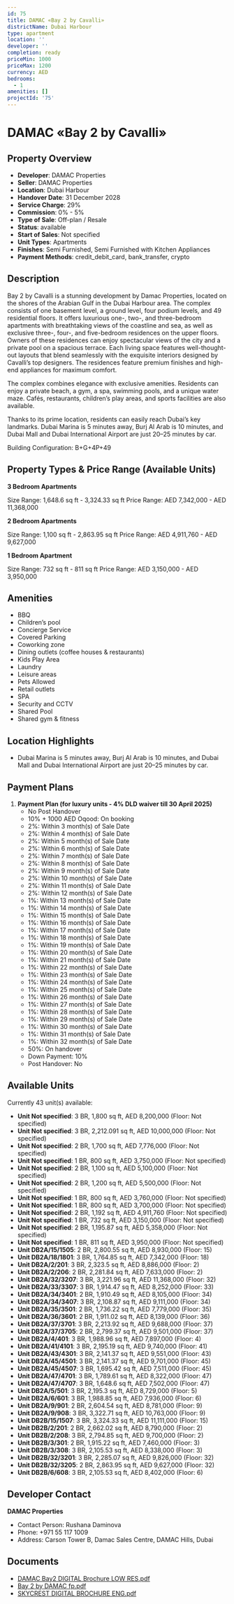 ```yaml
---
id: 75
title: DAMAC «Bay 2 by Cavalli»
districtName: Dubai Harbour
type: apartment
location: ''
developer: ''
completion: ready
priceMin: 1000
priceMax: 1200
currency: AED
bedrooms:
  - 1
amenities: []
projectId: '75'
---
```


# DAMAC «Bay 2 by Cavalli»

## Property Overview
- **Developer**: DAMAC Properties
- **Seller**: DAMAC Properties
- **Location**: Dubai Harbour
- **Handover Date**: 31 December 2028
- **Service Charge**: 29%
- **Commission**: 0% - 5%
- **Type of Sale**: Off-plan / Resale
- **Status**: available
- **Start of Sales**: Not specified
- **Unit Types**: Apartments
- **Finishes**: Semi Furnished, Semi Furnished with Kitchen Appliances
- **Payment Methods**: credit_debit_card, bank_transfer, crypto

## Description
Bay 2 by Cavalli is a stunning development by Damac Properties, located on the shores of the Arabian Gulf in the Dubai Harbour area. The complex consists of one basement level, a ground level, four podium levels, and 49 residential floors. It offers luxurious one-, two-, and three-bedroom apartments with breathtaking views of the coastline and sea, as well as exclusive three-, four-, and five-bedroom residences on the upper floors. Owners of these residences can enjoy spectacular views of the city and a private pool on a spacious terrace. Each living space features well-thought-out layouts that blend seamlessly with the exquisite interiors designed by Cavalli’s top designers. The residences feature premium finishes and high-end appliances for maximum comfort.

The complex combines elegance with exclusive amenities. Residents can enjoy a private beach, a gym, a spa, swimming pools, and a unique water maze. Cafés, restaurants, children’s play areas, and sports facilities are also available.

Thanks to its prime location, residents can easily reach Dubai’s key landmarks. Dubai Marina is 5 minutes away, Burj Al Arab is 10 minutes, and Dubai Mall and Dubai International Airport are just 20–25 minutes by car.

Building Configuration: B+G+4P+49

## Property Types & Price Range (Available Units)
**3 Bedroom Apartments**

Size Range: 1,648.6 sq ft - 3,324.33 sq ft
Price Range: AED 7,342,000 - AED 11,368,000

**2 Bedroom Apartments**

Size Range: 1,100 sq ft - 2,863.95 sq ft
Price Range: AED 4,911,760 - AED 9,627,000

**1 Bedroom Apartment**

Size Range: 732 sq ft - 811 sq ft
Price Range: AED 3,150,000 - AED 3,950,000

## Amenities
- BBQ
- Children’s pool
- Concierge Service
- Covered Parking
- Coworking zone
- Dining outlets  (coffee houses & restaurants)
- Kids Play Area
- Laundry
- Leisure areas
- Pets Allowed
- Retail outlets
- SPA
- Security and CCTV
- Shared Pool
- Shared gym & fitness

## Location Highlights
- Dubai Marina is 5 minutes away, Burj Al Arab is 10 minutes, and Dubai Mall and Dubai International Airport are just 20–25 minutes by car.

## Payment Plans
1. **Payment Plan (for luxury units - 4% DLD waiver till 30 April 2025)**
   - No Post Handover
   - 10% + 1000 AED Oqood: On booking
   - 2%: Within 3 month(s) of Sale Date
   - 2%: Within 4 month(s) of Sale Date
   - 2%: Within 5 month(s) of Sale Date
   - 2%: Within 6 month(s) of Sale Date
   - 2%: Within 7 month(s) of Sale Date
   - 2%: Within 8 month(s) of Sale Date
   - 2%: Within 9 month(s) of Sale Date
   - 2%: Within 10 month(s) of Sale Date
   - 2%: Within 11 month(s) of Sale Date
   - 2%: Within 12 month(s) of Sale Date
   - 1%: Within 13 month(s) of Sale Date
   - 1%: Within 14 month(s) of Sale Date
   - 1%: Within 15 month(s) of Sale Date
   - 1%: Within 16 month(s) of Sale Date
   - 1%: Within 17 month(s) of Sale Date
   - 1%: Within 18 month(s) of Sale Date
   - 1%: Within 19 month(s) of Sale Date
   - 1%: Within 20 month(s) of Sale Date
   - 1%: Within 21 month(s) of Sale Date
   - 1%: Within 22 month(s) of Sale Date
   - 1%: Within 23 month(s) of Sale Date
   - 1%: Within 24 month(s) of Sale Date
   - 1%: Within 25 month(s) of Sale Date
   - 1%: Within 26 month(s) of Sale Date
   - 1%: Within 27 month(s) of Sale Date
   - 1%: Within 28 month(s) of Sale Date
   - 1%: Within 29 month(s) of Sale Date
   - 1%: Within 30 month(s) of Sale Date
   - 1%: Within 31 month(s) of Sale Date
   - 1%: Within 32 month(s) of Sale Date
   - 50%: On handover
   - Down Payment: 10%
   - Post Handover: No

## Available Units
Currently 43 unit(s) available:
- **Unit Not specified**: 3 BR, 1,800 sq ft, AED 8,200,000 (Floor: Not specified)
- **Unit Not specified**: 3 BR, 2,212.091 sq ft, AED 10,000,000 (Floor: Not specified)
- **Unit Not specified**: 2 BR, 1,700 sq ft, AED 7,776,000 (Floor: Not specified)
- **Unit Not specified**: 1 BR, 800 sq ft, AED 3,750,000 (Floor: Not specified)
- **Unit Not specified**: 2 BR, 1,100 sq ft, AED 5,100,000 (Floor: Not specified)
- **Unit Not specified**: 2 BR, 1,200 sq ft, AED 5,500,000 (Floor: Not specified)
- **Unit Not specified**: 1 BR, 800 sq ft, AED 3,760,000 (Floor: Not specified)
- **Unit Not specified**: 1 BR, 800 sq ft, AED 3,700,000 (Floor: Not specified)
- **Unit Not specified**: 2 BR, 1,192 sq ft, AED 4,911,760 (Floor: Not specified)
- **Unit Not specified**: 1 BR, 732 sq ft, AED 3,150,000 (Floor: Not specified)
- **Unit Not specified**: 2 BR, 1,195.87 sq ft, AED 5,358,000 (Floor: Not specified)
- **Unit Not specified**: 1 BR, 811 sq ft, AED 3,950,000 (Floor: Not specified)
- **Unit DB2A/15/1505**: 2 BR, 2,800.55 sq ft, AED 8,930,000 (Floor: 15)
- **Unit DB2A/18/1801**: 3 BR, 1,764.85 sq ft, AED 7,342,000 (Floor: 18)
- **Unit DB2A/2/201**: 3 BR, 2,323.5 sq ft, AED 8,886,000 (Floor: 2)
- **Unit DB2A/2/206**: 2 BR, 2,281.84 sq ft, AED 7,633,000 (Floor: 2)
- **Unit DB2A/32/3207**: 3 BR, 3,221.96 sq ft, AED 11,368,000 (Floor: 32)
- **Unit DB2A/33/3307**: 3 BR, 1,914.47 sq ft, AED 8,252,000 (Floor: 33)
- **Unit DB2A/34/3401**: 2 BR, 1,910.49 sq ft, AED 8,105,000 (Floor: 34)
- **Unit DB2A/34/3407**: 3 BR, 2,108.87 sq ft, AED 9,111,000 (Floor: 34)
- **Unit DB2A/35/3501**: 2 BR, 1,736.22 sq ft, AED 7,779,000 (Floor: 35)
- **Unit DB2A/36/3601**: 2 BR, 1,911.02 sq ft, AED 8,139,000 (Floor: 36)
- **Unit DB2A/37/3701**: 3 BR, 2,213.92 sq ft, AED 9,688,000 (Floor: 37)
- **Unit DB2A/37/3705**: 2 BR, 2,799.37 sq ft, AED 9,501,000 (Floor: 37)
- **Unit DB2A/4/401**: 3 BR, 1,988.96 sq ft, AED 7,897,000 (Floor: 4)
- **Unit DB2A/41/4101**: 3 BR, 2,195.19 sq ft, AED 9,740,000 (Floor: 41)
- **Unit DB2A/43/4301**: 3 BR, 2,141.37 sq ft, AED 9,551,000 (Floor: 43)
- **Unit DB2A/45/4501**: 3 BR, 2,141.37 sq ft, AED 9,701,000 (Floor: 45)
- **Unit DB2A/45/4507**: 3 BR, 1,695.42 sq ft, AED 7,511,000 (Floor: 45)
- **Unit DB2A/47/4701**: 3 BR, 1,789.61 sq ft, AED 8,322,000 (Floor: 47)
- **Unit DB2A/47/4707**: 3 BR, 1,648.6 sq ft, AED 7,502,000 (Floor: 47)
- **Unit DB2A/5/501**: 3 BR, 2,195.3 sq ft, AED 8,729,000 (Floor: 5)
- **Unit DB2A/6/601**: 3 BR, 1,988.85 sq ft, AED 7,936,000 (Floor: 6)
- **Unit DB2A/9/901**: 2 BR, 2,604.54 sq ft, AED 8,781,000 (Floor: 9)
- **Unit DB2A/9/908**: 3 BR, 3,322.71 sq ft, AED 10,763,000 (Floor: 9)
- **Unit DB2B/15/1507**: 3 BR, 3,324.33 sq ft, AED 11,111,000 (Floor: 15)
- **Unit DB2B/2/201**: 2 BR, 2,662.02 sq ft, AED 8,790,000 (Floor: 2)
- **Unit DB2B/2/208**: 3 BR, 2,794.85 sq ft, AED 9,700,000 (Floor: 2)
- **Unit DB2B/3/301**: 2 BR, 1,915.22 sq ft, AED 7,460,000 (Floor: 3)
- **Unit DB2B/3/308**: 3 BR, 2,105.53 sq ft, AED 8,338,000 (Floor: 3)
- **Unit DB2B/32/3201**: 3 BR, 2,285.07 sq ft, AED 9,826,000 (Floor: 32)
- **Unit DB2B/32/3205**: 2 BR, 2,863.95 sq ft, AED 9,627,000 (Floor: 32)
- **Unit DB2B/6/608**: 3 BR, 2,105.53 sq ft, AED 8,402,000 (Floor: 6)

## Developer Contact
**DAMAC Properties**
- Contact Person: Rushana Daminova
- Phone: +971 55 117 1009
- Address: Carson Tower B, Damac Sales Centre, DAMAC Hills, Dubai

## Documents
- [DAMAC Bay2 DIGITAL Brochure LOW RES.pdf](https://cdn.geniemap.net/2023/06/23/jD3ydfJjNzyMHsxZ5PyhoowXh45zeZIs27ujCwDT.pdf)
- [Bay 2 by DAMAC fp.pdf](https://cdn.geniemap.net/2023/10/01/x3TIHS7Z1eO40bL0edMQOhAVOk89F7v7mf3ZrFaH.pdf)
- [SKYCREST DIGITAL BROCHURE ENG.pdf](https://cdn.geniemap.net/2023/07/13/vLyJuiOK1inii3iAUEmmUDaELl57VRLnsldTH0Hg.pdf)
